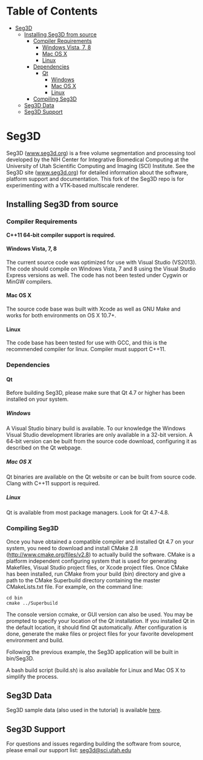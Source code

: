 Table of Contents
=================

  * [Seg3D](#seg3d)
    * [Installing Seg3D from source](#installing-seg3d-from-source)
      * [Compiler Requirements](#compiler-requirements)
        * [Windows Vista, 7, 8](#windows-vista-7-8)
        * [Mac OS X](#mac-os-x)
        * [Linux](#linux)
      * [Dependencies](#dependencies)
        * [Qt](#qt)
          * [Windows](#windows)
          * [Mac OS X](#mac-os-x-1)
          * [Linux](#linux-1)
      * [Compiling Seg3D](#compiling-seg3d)
    * [Seg3D Data](#seg3d-data)
    * [Seg3D Support](#seg3d-support)

<!-- Created by [gh-md-toc](https://github.com/ekalinin/github-markdown-toc) -->

# Seg3D
Seg3D (www.seg3d.org) is a free volume segmentation and processing tool developed by the NIH Center for Integrative Biomedical Computing at the University of Utah Scientific Computing and Imaging (SCI) Institute.
See the Seg3D site (www.seg3d.org) for detailed information about the software, platform support and documentation.
This fork of the Seg3D repo is for experimenting with a VTK-based multiscale renderer.

## Installing Seg3D from source

### Compiler Requirements

**C++11 64-bit compiler support is required.**

#### Windows Vista, 7, 8

The current source code was optimized for use with Visual Studio (VS2013).
The code should compile on Windows Vista, 7 and 8 using the Visual Studio Express versions as well. The code
has not been tested under Cygwin or MinGW compilers.

#### Mac OS X

The source code base was built with Xcode as well as GNU Make and works for both 
environments on OS X 10.7+.

#### Linux

The code base has been tested for use with GCC, and this is the recommended compiler for
linux. Compiler must support C++11.


### Dependencies

#### Qt

Before building Seg3D, please make sure that Qt 4.7 or higher has been installed on your system.

##### Windows

A Visual Studio binary build is available.
To our knowledge the Windows Visual Studio development libraries are only available in a 32-bit version.
A 64-bit version can be built from the source code download, configuring it as described on the Qt webpage.

##### Mac OS X

Qt binaries are available on the Qt website or can be built from source code.
Clang with C++11 support is required.

##### Linux

Qt is available from most package managers. Look for Qt 4.7-4.8.


### Compiling Seg3D

Once you have obtained a compatible compiler and installed Qt 4.7 on your system, you need to 
download and install CMake 2.8 (http://www.cmake.org/files/v2.8) to actually build the software.
CMake is a platform independent configuring system that is used for generating Makefiles,
Visual Studio project files, or Xcode project files.
Once CMake has been installed, run CMake from your build (bin) directory and give a path to the CMake Superbuild directory containing the master CMakeLists.txt file.
For example, on the command line:

```
cd bin
cmake ../Superbuild
```

The console version ccmake, or GUI version can also be used.
You may be prompted to specify your location of the Qt installation.
If you installed Qt in the default location, it should find Qt automatically.
After configuration is done, generate the make files or project files for your favorite
development environment and build.

Following the previous example, the Seg3D application will be built in bin/Seg3D.

A bash build script (build.sh) is also available for Linux and Mac OS X to simplify the process.

## Seg3D Data

Seg3D sample data (also used in the tutorial) is available [here](https://github.com/CIBC-Internal/Seg3DData/releases).

## Seg3D Support

For questions and issues regarding building the software from source, 
please email our support list: seg3d@sci.utah.edu
